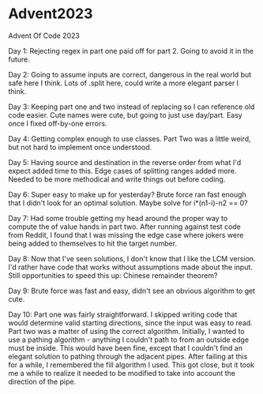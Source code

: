 # Advent2023
Advent Of Code 2023

Day 1: Rejecting regex in part one paid off for part 2.  Going to avoid it in the future.

Day 2: Going to assume inputs are correct, dangerous in the real world but safe here I think.  Lots of .split here, could write a more elegant parser I think.

Day 3: Keeping part one and two instead of replacing so I can reference old code easier.  Cute names were cute, but going to just use day/part.
       Easy once I fixed off-by-one errors.

Day 4: Getting complex enough to use classes.  Part Two was a little weird, but not hard to implement once understood.

Day 5: Having source and destination in the reverse order from what I'd expect added time to this.  Edge cases of splitting ranges added more.
       Needed to be more methodical and write things out before coding.

Day 6: Super easy to make up for yesterday?  Brute force ran fast enough that I didn't look for an optimal solution.  Maybe solve for i*(n1-i)-n2 == 0?

Day 7: Had some trouble getting my head around the proper way to compute the of value hands in part two.  After running against test code from Reddit, I found that I was missing the edge case where jokers were being added to themselves to hit the target number.

Day 8: Now that I've seen solutions, I don't know that I like the LCM version.  I'd rather have code that works without assumptions made about the input.  Still opportunities to speed this up: Chinese remainder theorem?

Day 9: Brute force was fast and easy, didn't see an obvious algorithm to get cute.

Day 10: Part one was fairly straightforward.  I skipped writing code that would determine valid starting directions, since the input was easy to read.  Part two was a matter of using the correct algorithm.  Initially, I wanted to use a pathing algorithm - anything I couldn't path to from an outside edge must be inside.
        This would have been fine, except that I couldn't find an elegant solution to pathing through the adjacent pipes.  After failing at this for a while, I remembered the fill algorithm I used.  This got close, but it took me a while to realize it needed to be modified to take into account the direction of the pipe.